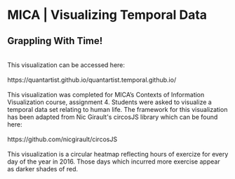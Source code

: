 ﻿<h1>MICA | Visualizing Temporal Data<br>
<h2>Grappling With Time!</h2><br>
This visualization can be accessed here: <br><br>
https://quantartist.github.io/quantartist.temporal.github.io/  <br><br>
This visualization was completed for MICA’s Contexts of Information Visualization course, assignment 4. Students were asked to visualize a temporal data set relating to human life.
The framework for this visualization has been adapted from Nic Girault's circosJS library which can be found here: <br><br>https://github.com/nicgirault/circosJS<br><br>
This visualization is a circular heatmap reflecting hours of exercize for every day of the year in 2016. Those days which incurred more exercise appear as darker shades of red.
